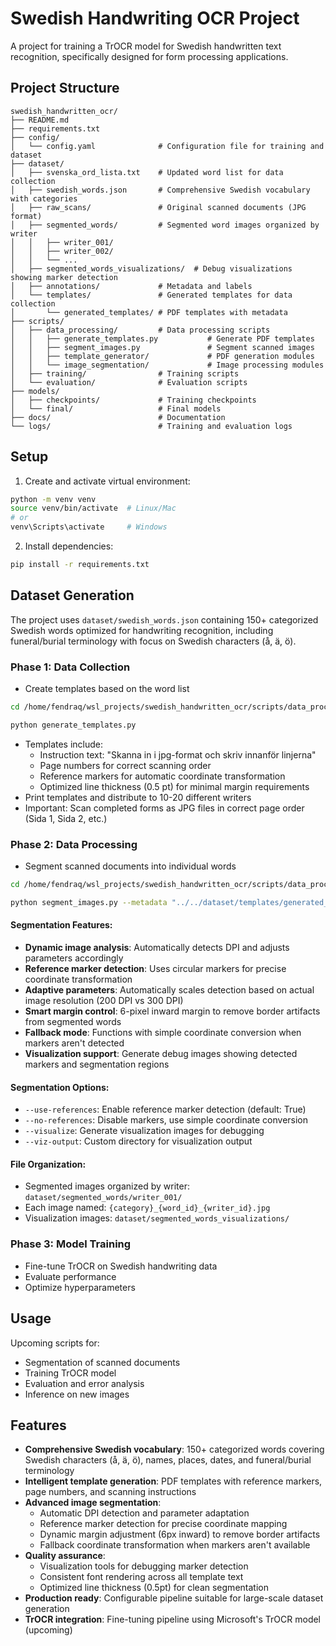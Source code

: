# Swedish Handwriting OCR Project

A project for training a TrOCR model for Swedish handwritten text recognition, specifically designed for form processing applications.

## Project Structure

```
swedish_handwritten_ocr/
├── README.md
├── requirements.txt
├── config/
│   └── config.yaml              # Configuration file for training and dataset
├── dataset/
│   ├── svenska_ord_lista.txt    # Updated word list for data collection
│   ├── swedish_words.json       # Comprehensive Swedish vocabulary with categories
│   ├── raw_scans/               # Original scanned documents (JPG format)
│   ├── segmented_words/         # Segmented word images organized by writer
│   │   ├── writer_001/
│   │   ├── writer_002/
│   │   └── ...
│   ├── segmented_words_visualizations/  # Debug visualizations showing marker detection
│   ├── annotations/             # Metadata and labels
│   └── templates/               # Generated templates for data collection
│       └── generated_templates/ # PDF templates with metadata
├── scripts/
│   ├── data_processing/         # Data processing scripts
│   │   ├── generate_templates.py           # Generate PDF templates
│   │   ├── segment_images.py               # Segment scanned images
│   │   ├── template_generator/             # PDF generation modules
│   │   └── image_segmentation/             # Image processing modules
│   ├── training/                # Training scripts
│   └── evaluation/              # Evaluation scripts
├── models/
│   ├── checkpoints/             # Training checkpoints
│   └── final/                   # Final models
├── docs/                        # Documentation
└── logs/                        # Training and evaluation logs
```

## Setup

1. Create and activate virtual environment:
```bash
python -m venv venv
source venv/bin/activate  # Linux/Mac
# or
venv\Scripts\activate     # Windows
```

2. Install dependencies:
```bash
pip install -r requirements.txt
```

## Dataset Generation

The project uses `dataset/swedish_words.json` containing 150+ categorized Swedish words optimized for handwriting recognition, including funeral/burial terminology with focus on Swedish characters (å, ä, ö).

### Phase 1: Data Collection
- Create templates based on the word list
```bash
cd /home/fendraq/wsl_projects/swedish_handwritten_ocr/scripts/data_processing

python generate_templates.py
```
- Templates include:
    - Instruction text: "Skanna in i jpg-format och skriv innanför linjerna"
    - Page numbers for correct scanning order
    - Reference markers for automatic coordinate transformation
    - Optimized line thickness (0.5 pt) for minimal margin requirements
- Print templates and distribute to 10-20 different writers
- Important: Scan completed forms as JPG files in correct page order (Sida 1, Sida 2, etc.)

### Phase 2: Data Processing
- Segment scanned documents into individual words
```bash
cd /home/fendraq/wsl_projects/swedish_handwritten_ocr/scripts/data_processing

python segment_images.py --metadata "../../dataset/templates/generated_templates/complete_template_metadata.json" --images "../../dataset/raw_scans" --output "../../dataset/segmented_words" --writer-id "writer_001" --visualize
```
#### Segmentation Features:
- **Dynamic image analysis**: Automatically detects DPI and adjusts parameters accordingly
- **Reference marker detection**: Uses circular markers for precise coordinate transformation
- **Adaptive parameters**: Automatically scales detection based on actual image resolution (200 DPI vs 300 DPI)
- **Smart margin control**: 6-pixel inward margin to remove border artifacts from segmented words
- **Fallback mode**: Functions with simple coordinate conversion when markers aren't detected
- **Visualization support**: Generate debug images showing detected markers and segmentation regions

#### Segmentation Options:
- `--use-references`: Enable reference marker detection (default: True)
- `--no-references`: Disable markers, use simple coordinate conversion
- `--visualize`: Generate visualization images for debugging
- `--viz-output`: Custom directory for visualization output

#### File Organization:
- Segmented images organized by writer: `dataset/segmented_words/writer_001/`
- Each image named: `{category}_{word_id}_{writer_id}.jpg`
- Visualization images: `dataset/segmented_words_visualizations/`

### Phase 3: Model Training
- Fine-tune TrOCR on Swedish handwriting data
- Evaluate performance
- Optimize hyperparameters

## Usage

Upcoming scripts for:
- Segmentation of scanned documents
- Training TrOCR model
- Evaluation and error analysis
- Inference on new images

## Features

- **Comprehensive Swedish vocabulary**: 150+ categorized words covering Swedish characters (å, ä, ö), names, places, dates, and funeral/burial terminology
- **Intelligent template generation**: PDF templates with reference markers, page numbers, and scanning instructions
- **Advanced image segmentation**: 
  - Automatic DPI detection and parameter adaptation
  - Reference marker detection for precise coordinate mapping
  - Dynamic margin adjustment (6px inward) to remove border artifacts
  - Fallback coordinate transformation when markers aren't available
- **Quality assurance**:
  - Visualization tools for debugging marker detection
  - Consistent font rendering across all template text
  - Optimized line thickness (0.5pt) for clean segmentation
- **Production ready**: Configurable pipeline suitable for large-scale dataset generation
- **TrOCR integration**: Fine-tuning pipeline using Microsoft's TrOCR model (upcoming)
